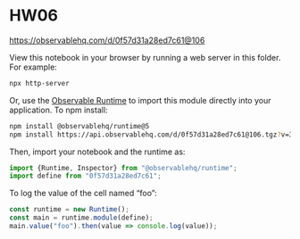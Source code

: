 # HW06

https://observablehq.com/d/0f57d31a28ed7c61@106

View this notebook in your browser by running a web server in this folder. For
example:

~~~sh
npx http-server
~~~

Or, use the [Observable Runtime](https://github.com/observablehq/runtime) to
import this module directly into your application. To npm install:

~~~sh
npm install @observablehq/runtime@5
npm install https://api.observablehq.com/d/0f57d31a28ed7c61@106.tgz?v=3
~~~

Then, import your notebook and the runtime as:

~~~js
import {Runtime, Inspector} from "@observablehq/runtime";
import define from "0f57d31a28ed7c61";
~~~

To log the value of the cell named “foo”:

~~~js
const runtime = new Runtime();
const main = runtime.module(define);
main.value("foo").then(value => console.log(value));
~~~
